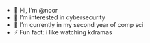 - 👋 Hi, I’m @noor
- 👀 I’m interested in cybersecurity
- 🌱 I’m currently in my second year of comp sci 
- ⚡ Fun fact: i like watching kdramas 

<!---
noorbabar/noorbabar is a ✨ special ✨ repository because its `README.md` (this file) appears on your GitHub profile.
You can click the Preview link to take a look at your changes.
--->

